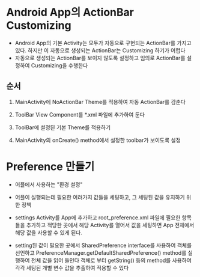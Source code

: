 # Android App의 ActionBar Customizing
* Android App의 기본 Activity는 모두가 자동으로 구현되는
ActionBar를 가지고 있다. 하지만 이 자동으로 생성되는 ActionBar는
Customizing 하기가 어렵다
* 자동으로 생성되는 ActionBar를 보이지 않도록 설정하고
임의로 ActionBar를 설정하여 Customizing을 수행한다

## 순서
1. MainActivity에 NoActionBar Theme를 적용하여 자동 ActionBar를 감춘다

2. ToolBar View Component를 *.xml 파일에 추가하여 둔다
3. ToolBar에 설정된 기본 Theme를 적용하기
4. MainActivity의 onCreate() method에서 설정한 toolbar가 보이도록 설정

# Preference 만들기
* 어플에서 사용하는 "환경 설정"
* 어플이 실행되는데 필요한 여러가지 값들을 세팅하고, 그 세팅된 값을 유지하기 위한 정책
* settings Activity를 App에 추가하고 root_preference.xml 파일에 필요한 항목들을 추가하고
적당한 곳에서 해당 Activity를 열어서 값을 세팅하면
App 전체에서 해당 값을 사용할 수 있게 된다.

* setting된 값이 필요한 곳에서
SharedPreference interface를 사용하여 객체를 선언하고
PreferenceManager.getDefaultSharedPreference() method를 실행하여
전체 값을 읽어 들인다
객체로 부터 getString() 등의 method를 사용하여 각각 세팅된 개별 변수 값을
추출하여 적용할 수 있다